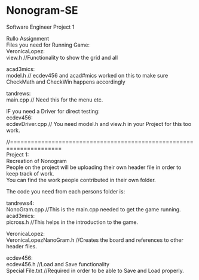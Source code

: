 # Nonogram-SE
Software Engineer Project 1

Rullo Assignment <br />
Files you need for Running Game: <br />
VeronicaLopez: <br />
view.h  //Functionality to show the grid and all<br />

acad3mics: <br />
model.h // ecdev456 and acad#mics worked on this to make sure CheckMath and CheckWin happens accordingly <br />

tandrews:<br />
main.cpp  // Need this for the menu etc.<br />

IF you need a Driver for direct testing:<br />
ecdev456: <br />
ecdevDriver.cpp   // You need model.h and view.h in your Project for this too work.<br />

//=====================================================================<br />
Project 1: <br />
Recreation of Nonogram <br />
People on the project will be uploading their own header file in order to keep track of work.<br />
You can find the work people contributed in their own folder.<br />

The code you need from each persons folder is:<br />

tandrews4:<br />
NonoGram.cpp  //This is the main.cpp needed to get the game running.
<br />
acad3mics:<br />
picross.h   //This helps in the introduction to the game.<br />

VeronicaLopez:<br />
VeronicaLopezNanoGram.h   //Creates the board and references to other header files.<br />

ecdev456:<br />
ecdev456.h  //Load and Save functionality<br />
Special File.txt    //Required in order to be able to Save and Load properly.<br />

